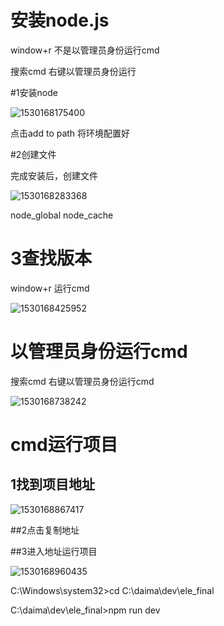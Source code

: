 # 安装node.js

window+r 不是以管理员身份运行cmd

搜索cmd 右键以管理员身份运行

#1安装node

![1530168175400](C:\Users\15996\AppData\Local\Temp\1530168175400.png)

点击add to path  将环境配置好 

#2创建文件

完成安装后，创建文件

![1530168283368](C:\Users\15996\AppData\Local\Temp\1530168283368.png)

node_global
node_cache

# 3查找版本

window+r 运行cmd

![1530168425952](C:\Users\15996\AppData\Local\Temp\1530168425952.png)

# 以管理员身份运行cmd

搜索cmd 右键以管理员身份运行cmd

![1530168738242](C:\Users\15996\AppData\Local\Temp\1530168738242.png)

# cmd运行项目

## 1找到项目地址

![1530168867417](C:\Users\15996\AppData\Local\Temp\1530168867417.png)

##2点击复制地址

##3进入地址运行项目

![1530168960435](C:\Users\15996\AppData\Local\Temp\1530168960435.png)

C:\Windows\system32>cd C:\daima\dev\ele_final

C:\daima\dev\ele_final>npm run dev